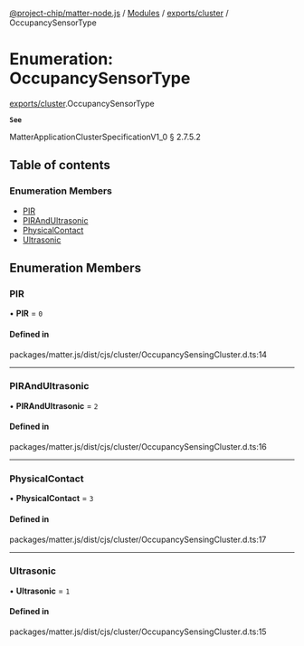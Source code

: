 [@project-chip/matter-node.js](../README.md) / [Modules](../modules.md) / [exports/cluster](../modules/exports_cluster.md) / OccupancySensorType

# Enumeration: OccupancySensorType

[exports/cluster](../modules/exports_cluster.md).OccupancySensorType

**`See`**

MatterApplicationClusterSpecificationV1_0 § 2.7.5.2

## Table of contents

### Enumeration Members

- [PIR](exports_cluster.OccupancySensorType.md#pir)
- [PIRAndUltrasonic](exports_cluster.OccupancySensorType.md#pirandultrasonic)
- [PhysicalContact](exports_cluster.OccupancySensorType.md#physicalcontact)
- [Ultrasonic](exports_cluster.OccupancySensorType.md#ultrasonic)

## Enumeration Members

### PIR

• **PIR** = ``0``

#### Defined in

packages/matter.js/dist/cjs/cluster/OccupancySensingCluster.d.ts:14

___

### PIRAndUltrasonic

• **PIRAndUltrasonic** = ``2``

#### Defined in

packages/matter.js/dist/cjs/cluster/OccupancySensingCluster.d.ts:16

___

### PhysicalContact

• **PhysicalContact** = ``3``

#### Defined in

packages/matter.js/dist/cjs/cluster/OccupancySensingCluster.d.ts:17

___

### Ultrasonic

• **Ultrasonic** = ``1``

#### Defined in

packages/matter.js/dist/cjs/cluster/OccupancySensingCluster.d.ts:15
